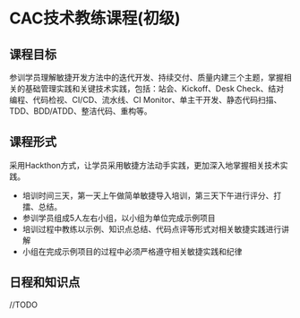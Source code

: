 # CAC技术教练课程(初级)

## 课程目标

参训学员理解敏捷开发方法中的迭代开发、持续交付、质量内建三个主题，掌握相关的基础管理实践和关键技术实践，包括：站会、Kickoff、Desk Check、结对编程、代码检视、CI/CD、流水线、CI Monitor、单主干开发、静态代码扫描、TDD、BDD/ATDD、整洁代码、重构等。

## 课程形式

采用Hackthon方式，让学员采用敏捷方法动手实践，更加深入地掌握相关技术实践。

* 培训时间三天，第一天上午做简单敏捷导入培训，第三天下午进行评分、打擂、总结。
* 参训学员组成5人左右小组，以小组为单位完成示例项目
* 培训过程中教练以示例、知识点总结、代码点评等形式对相关敏捷实践进行讲解
* 小组在完成示例项目的过程中必须严格遵守相关敏捷实践和纪律

## 日程和知识点

//TODO


